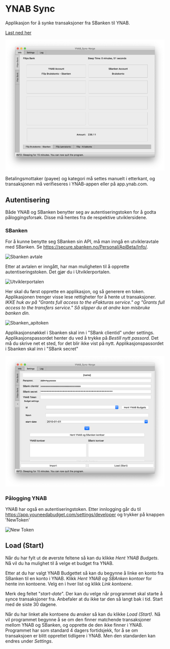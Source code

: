 # YNAB Sync
Applikasjon for å synke transaksjoner fra SBanken til YNAB.

[Last ned her](https://github.com/hanfil/YNAB_Sync-Norge/releases)

![App](https://raw.githubusercontent.com/hanfil/YNAB_Sync-Norge/master/doc/app_info.png)

Betalingsmottaker (payee) og kategori må settes manuelt i etterkant, og transaksjonen må verifieseres i YNAB-appen eller på app.ynab.com. 

## Autentisering
Både YNAB og SBanken benytter seg av autentiseringstoken for å godta påloggingsforsøk.  Disse må hentes fra de respektive utviklersidene. 

### SBanken
For å kunne benytte seg SBanken sin API, må man inngå en utvikleravtale med SBanken.  Se https://secure.sbanken.no/Personal/ApiBeta/Info/. 

![Sbanken avtale](https://gitlab.com/ljantzen/moneyplan/raw/master/docs/images/sbanken-avtale.png)

Etter at avtalen er inngått, har man muligheten til å opprette autentiseringstoken.  Det gjør du i Utviklerportalen.

![Utviklerportalen](https://gitlab.com/ljantzen/moneyplan/raw/master/docs/images/utviklerportalen.png)

Her skal du først opprette en applikasjon, og så generere en token.
Applikasjonen trenger visse lese rettigheter for å hente ut transaksjoner.
_IKKE huk av på "Grants full access to the eFakturas service." og "Grants full access to the transfers service." Så slipper du at andre kan misbruke banken din._

![Sbanken_apitoken](https://gitlab.com/ljantzen/moneyplan/raw/master/docs/images/sbanken-apitoken.png)


Applikasjonsnøkkel i Sbanken skal inn i "SBank clientid" under settings.  Applikasjonspassordet henter du ved å trykke på 
_Bestill nytt passord._  Det må du skrive net et sted, for det blir ikke vist på nytt.
Applikasjonspassordet i Sbanken skal inn i "SBank secret"

![Sbanken_input](https://raw.githubusercontent.com/hanfil/YNAB_Sync-Norge/master/doc/app_settings.png)

### Pålogging YNAB 

YNAB har også en autentiseringstoken.  Etter innlogging går du til https://app.youneedabudget.com/settings/developer og trykker på knappen 'NewToken'

![New Token](https://gitlab.com/ljantzen/moneyplan/raw/master/docs/images/ynabtoken.png)

## Load (Start)

Når du har fylt ut de øverste feltene så kan du klikke _Hent YNAB Budgets_. Nå vil du ha mulighet til å velge et budget fra YNAB.

Etter at du har valgt YNAB Budgettet så kan du begynne å linke en konto fra SBanken til en konto i YNAB. Klikk _Hent YNAB og SBAnken kontoer_ for hente inn kontoene.
Velg en i hver list og klikk _Link kontoene_.

Merk deg feltet "_start-date_". Der kan du velge når programmet skal starte å synce transaksjoner fra. Anbefaler at du ikke tar den så langt bak i tid. Start med de siste 30 dagene.

Når du har linket alle kontoene du ønsker så kan du klikke _Load (Start)_. 
Nå vil programmet begynne å se om den finner matchende transaksjoner mellom YNAB og SBanken, og opprette de den ikke finner i YNAB.
Programmet har som standard 4 dagers fortidsjekk, for å se om transaksjoen er blitt opprettet tidligere i YNAB. Men den standarden kan endres under _Settings_.


[comment]: <> (Transform to PDF -> https://dillinger.io/)
